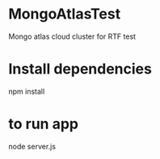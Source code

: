 # MongoAtlasTest
Mongo atlas cloud cluster for RTF test

# Install dependencies
npm install

# to run app
node server.js 
